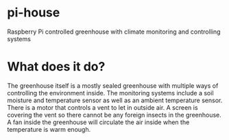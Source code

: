 # pi-house

Raspberry Pi controlled greenhouse with climate monitoring and controlling systems

# What does it do?

The greenhouse itself is a mostly sealed greenhouse with multiple ways of controlling the environment inside. The monitoring systems include a soil moisture and temperature sensor as well as an ambient temperature sensor. There is a motor that controls a vent to let in outside air. A screen is covering the vent so there cannot be any foreign insects in the greenhouse. A fan inside the greenhouse will circulate the air inside when the temperature is warm enough. 